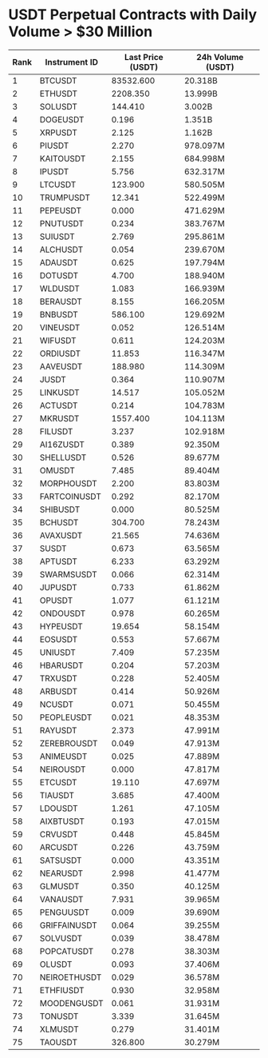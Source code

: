 # USDT Perpetual Contracts with Daily Volume > $30 Million

| Rank | Instrument ID | Last Price (USDT) | 24h Volume (USDT) |
|------|---------------|-------------------|-------------------|
| 1 | BTCUSDT | 83532.600 | 20.318B |
| 2 | ETHUSDT | 2208.350 | 13.999B |
| 3 | SOLUSDT | 144.410 | 3.002B |
| 4 | DOGEUSDT | 0.196 | 1.351B |
| 5 | XRPUSDT | 2.125 | 1.162B |
| 6 | PIUSDT | 2.270 | 978.097M |
| 7 | KAITOUSDT | 2.155 | 684.998M |
| 8 | IPUSDT | 5.756 | 632.317M |
| 9 | LTCUSDT | 123.900 | 580.505M |
| 10 | TRUMPUSDT | 12.341 | 522.499M |
| 11 | PEPEUSDT | 0.000 | 471.629M |
| 12 | PNUTUSDT | 0.234 | 383.767M |
| 13 | SUIUSDT | 2.769 | 295.861M |
| 14 | ALCHUSDT | 0.054 | 239.670M |
| 15 | ADAUSDT | 0.625 | 197.794M |
| 16 | DOTUSDT | 4.700 | 188.940M |
| 17 | WLDUSDT | 1.083 | 166.939M |
| 18 | BERAUSDT | 8.155 | 166.205M |
| 19 | BNBUSDT | 586.100 | 129.692M |
| 20 | VINEUSDT | 0.052 | 126.514M |
| 21 | WIFUSDT | 0.611 | 124.203M |
| 22 | ORDIUSDT | 11.853 | 116.347M |
| 23 | AAVEUSDT | 188.980 | 114.309M |
| 24 | JUSDT | 0.364 | 110.907M |
| 25 | LINKUSDT | 14.517 | 105.052M |
| 26 | ACTUSDT | 0.214 | 104.783M |
| 27 | MKRUSDT | 1557.400 | 104.113M |
| 28 | FILUSDT | 3.237 | 102.918M |
| 29 | AI16ZUSDT | 0.389 | 92.350M |
| 30 | SHELLUSDT | 0.526 | 89.677M |
| 31 | OMUSDT | 7.485 | 89.404M |
| 32 | MORPHOUSDT | 2.200 | 83.803M |
| 33 | FARTCOINUSDT | 0.292 | 82.170M |
| 34 | SHIBUSDT | 0.000 | 80.525M |
| 35 | BCHUSDT | 304.700 | 78.243M |
| 36 | AVAXUSDT | 21.565 | 74.636M |
| 37 | SUSDT | 0.673 | 63.565M |
| 38 | APTUSDT | 6.233 | 63.292M |
| 39 | SWARMSUSDT | 0.066 | 62.314M |
| 40 | JUPUSDT | 0.733 | 61.862M |
| 41 | OPUSDT | 1.077 | 61.121M |
| 42 | ONDOUSDT | 0.978 | 60.265M |
| 43 | HYPEUSDT | 19.654 | 58.154M |
| 44 | EOSUSDT | 0.553 | 57.667M |
| 45 | UNIUSDT | 7.409 | 57.235M |
| 46 | HBARUSDT | 0.204 | 57.203M |
| 47 | TRXUSDT | 0.228 | 52.405M |
| 48 | ARBUSDT | 0.414 | 50.926M |
| 49 | NCUSDT | 0.071 | 50.455M |
| 50 | PEOPLEUSDT | 0.021 | 48.353M |
| 51 | RAYUSDT | 2.373 | 47.991M |
| 52 | ZEREBROUSDT | 0.049 | 47.913M |
| 53 | ANIMEUSDT | 0.025 | 47.889M |
| 54 | NEIROUSDT | 0.000 | 47.817M |
| 55 | ETCUSDT | 19.110 | 47.697M |
| 56 | TIAUSDT | 3.685 | 47.400M |
| 57 | LDOUSDT | 1.261 | 47.105M |
| 58 | AIXBTUSDT | 0.193 | 47.015M |
| 59 | CRVUSDT | 0.448 | 45.845M |
| 60 | ARCUSDT | 0.226 | 43.759M |
| 61 | SATSUSDT | 0.000 | 43.351M |
| 62 | NEARUSDT | 2.998 | 41.477M |
| 63 | GLMUSDT | 0.350 | 40.125M |
| 64 | VANAUSDT | 7.931 | 39.965M |
| 65 | PENGUUSDT | 0.009 | 39.690M |
| 66 | GRIFFAINUSDT | 0.064 | 39.255M |
| 67 | SOLVUSDT | 0.039 | 38.478M |
| 68 | POPCATUSDT | 0.278 | 38.303M |
| 69 | OLUSDT | 0.093 | 37.406M |
| 70 | NEIROETHUSDT | 0.029 | 36.578M |
| 71 | ETHFIUSDT | 0.930 | 32.958M |
| 72 | MOODENGUSDT | 0.061 | 31.931M |
| 73 | TONUSDT | 3.339 | 31.645M |
| 74 | XLMUSDT | 0.279 | 31.401M |
| 75 | TAOUSDT | 326.800 | 30.279M |
